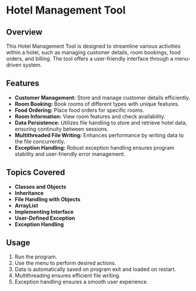 # Hotel Management Tool

## Overview

This Hotel Management Tool is designed to streamline various activities within a hotel, such as managing customer details, room bookings, food orders, and billing. The tool offers a user-friendly interface through a menu-driven system.

## Features

- **Customer Management:** Store and manage customer details efficiently.
- **Room Booking:** Book rooms of different types with unique features.
- **Food Ordering:** Place food orders for specific rooms.
- **Room Information:** View room features and check availability.
- **Data Persistence:** Utilizes file handling to store and retrieve hotel data, ensuring continuity between sessions.
- **Multithreaded File Writing:** Enhances performance by writing data to the file concurrently.
- **Exception Handling:** Robust exception handling ensures program stability and user-friendly error management.

## Topics Covered

- **Classes and Objects**
- **Inheritance**
- **File Handling with Objects**
- **ArrayList**
- **Implementing Interface**
- **User-Defined Exception**
- **Exception Handling**

## Usage

1. Run the program.
2. Use the menu to perform desired actions.
3. Data is automatically saved on program exit and loaded on restart.
4. Multithreading ensures efficient file writing.
5. Exception handling ensures a smooth user experience.

